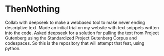 # ThenNothing
Collab with deepseek to make a webbased tool to make never ending descriptive text. Made an initial trial on my website with text snippets written into the code. Asked deepseek for a solution for pulling the text from Project Gutenberg using the Standardized Project Gutenberg Corpus and codespaces. So this is the repository that will attempt that feat, using python.

